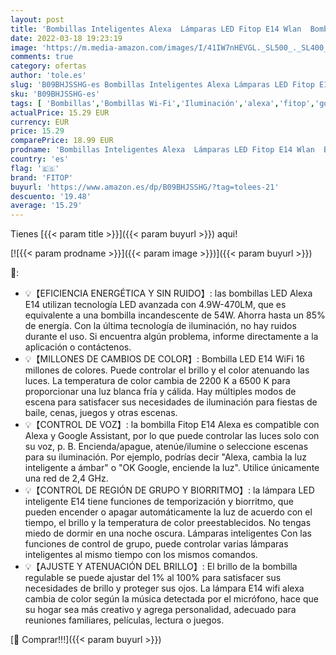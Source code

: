 ```yaml
---
layout: post
title: 'Bombillas Inteligentes Alexa  Lámparas LED Fitop E14 Wlan  Bombilla Regulable 4 9 W 470 Lm + 2200-6500K + RGB 16 Millones de Colores  Compatible con Alexa / Google Home  Control por voz  2 Pack'
date: 2022-03-18 19:23:19
image: 'https://m.media-amazon.com/images/I/41IW7nHEVGL._SL500_._SL400_.jpg'
comments: true
category: ofertas
author: 'tole.es'
slug: 'B09BHJSSHG-es Bombillas Inteligentes Alexa Lámparas LED Fitop E14 Wlan...'
sku: 'B09BHJSSHG-es'
tags: [ 'Bombillas','Bombillas Wi-Fi','Iluminación','alexa','fitop','google','home', ]
actualPrice: 15.29 EUR
currency: EUR
price: 15.29
comparePrice: 18.99 EUR
prodname: 'Bombillas Inteligentes Alexa  Lámparas LED Fitop E14 Wlan  Bombilla Regulable 4 9 W 470 Lm + 2200-6500K + RGB 16 Millones de Colores  Compatible con Alexa / Google Home  Control por voz  2 Pack'
country: 'es'
flag: '🇪🇸'
brand: 'FITOP'
buyurl: 'https://www.amazon.es/dp/B09BHJSSHG/?tag=tolees-21'
descuento: '19.48'
average: '15.29'
---
```


Tienes [{{< param title >}}]({{< param buyurl >}}) aqui!

[![{{< param prodname >}}]({{< param image >}})]({{< param buyurl >}})

🔎:

- 💡【EFICIENCIA ENERGÉTICA Y SIN RUIDO】: las bombillas LED Alexa E14 utilizan tecnología LED avanzada con 4.9W-470LM, que es equivalente a una bombilla incandescente de 54W. Ahorra hasta un 85% de energía. Con la última tecnología de iluminación, no hay ruidos durante el uso. Si encuentra algún problema, informe directamente a la aplicación o contáctenos.
- 💡【MILLONES DE CAMBIOS DE COLOR】: Bombilla LED E14 WiFi 16 millones de colores. Puede controlar el brillo y el color atenuando las luces. La temperatura de color cambia de 2200 K a 6500 K para proporcionar una luz blanca fría y cálida. Hay múltiples modos de escena para satisfacer sus necesidades de iluminación para fiestas de baile, cenas, juegos y otras escenas.
- 💡【CONTROL DE VOZ】: la bombilla Fitop E14 Alexa es compatible con Alexa y Google Assistant, por lo que puede controlar las luces solo con su voz, p. B. Encienda/apague, atenúe/ilumine o seleccione escenas para su iluminación. Por ejemplo, podrías decir "Alexa, cambia la luz inteligente a ámbar" o "OK Google, enciende la luz". Utilice únicamente una red de 2,4 GHz.
- 💡【CONTROL DE REGIÓN DE GRUPO Y BIORRITMO】: la lámpara LED inteligente E14 tiene funciones de temporización y biorritmo, que pueden encender o apagar automáticamente la luz de acuerdo con el tiempo, el brillo y la temperatura de color preestablecidos. No tengas miedo de dormir en una noche oscura. Lámparas inteligentes Con las funciones de control de grupo, puede controlar varias lámparas inteligentes al mismo tiempo con los mismos comandos.
- 💡【AJUSTE Y ATENUACIÓN DEL BRILLO】: El brillo de la bombilla regulable se puede ajustar del 1% al 100% para satisfacer sus necesidades de brillo y proteger sus ojos. La lámpara E14 wifi alexa cambia de color según la música detectada por el micrófono, hace que su hogar sea más creativo y agrega personalidad, adecuado para reuniones familiares, películas, lectura o juegos.

[🛒 Comprar!!!]({{< param buyurl >}})
